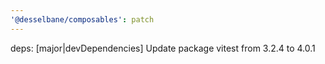 ```yaml
---
'@desselbane/composables': patch
---
```


deps: [major|devDependencies] Update package vitest from 3.2.4 to 4.0.1
